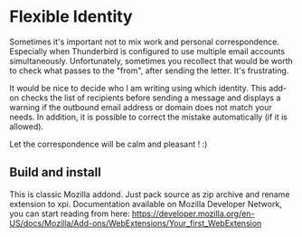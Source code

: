 # Flexible Identity

Sometimes it's important not to mix work and personal correspondence. Especially when Thunderbird is configured to use multiple email accounts simultaneously. Unfortunately, sometimes you recollect that would be worth to check what passes to the "from", after sending the letter. It's frustrating.

It would be nice to decide who I am writing using which identity. This add-on checks the list of recipients before sending a message and displays a warning if the outbound email address or domain does not match your needs. In addition, it is possible to correct the mistake automatically (if it is allowed).

Let the correspondence will be calm and pleasant ! :)

## Build and install

This is classic Mozilla addond. Just pack source as zip archive and rename extension to xpi. Documentation available on Mozilla Developer Network, you can start reading from here: https://developer.mozilla.org/en-US/docs/Mozilla/Add-ons/WebExtensions/Your_first_WebExtension
